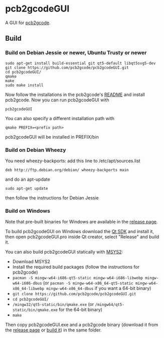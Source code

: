 # pcb2gcodeGUI
A GUI for [pcb2gcode](https://github.com/pcb2gcode/pcb2gcode).

## Build
### Build on Debian Jessie or newer, Ubuntu Trusty or newer
    
    sudo apt-get install build-essential git qt5-default libqt5svg5-dev
    git clone https://github.com/pcb2gcode/pcb2gcodeGUI.git
    cd pcb2gcodeGUI/
    qmake
    make
    sudo make install

Now follow the installations in the pcb2gcode's [README](https://github.com/pcb2gcode/pcb2gcode/blob/master/README.md)
and install pcb2gcode.
Now you can run pcb2gcodeGUI with

    pcb2gcodeGUI

You can also specify a different installation path with

    qmake PREFIX=<prefix path>

pcb2gcodeGUI will be installed in PREFIX/bin

### Build on Debian Wheezy
You need wheezy-backports: add this line to /etc/apt/sources.list

	deb http://ftp.debian.org/debian/ wheezy-backports main

and do an apt-update

	sudo apt-get update

then follow the instructions for Debian Jessie

### Build on Windows
Note that pre-built binaries for Windows are available in the [release page](https://github.com/pcb2gcode/pcb2gcodeGUI/releases).

To build pcb2gcodeGUI on Windows download the [Qt SDK](http://www.qt.io/download-open-source/)
and install it, then open pcb2gcodeGUI.pro inside Qt creator, select "Release" and build it.

You can also build pcb2gcodeGUI statically with [MSYS2](http://sourceforge.net/projects/msys2/):
 * Download MSYS2
 * Install the required build packages (follow the instructions for pcb2gcode)
 * `pacman -S mingw-w64-i686-qt5-static mingw-w64-i686-libwebp mingw-w64-i686-dbus` (or `pacman -S mingw-w64-x86_64-qt5-static mingw-w64-x86_64-libwebp mingw-w64-x86_64-dbus` if you want a 64-bit binary)
 * `git clone https://github.com/pcb2gcode/pcb2gcodeGUI.git`
 * `cd pcb2gcodeGUI/`
 * `/mingw32/qt5-static/bin/qmake.exe` (or `/mingw64/qt5-static/bin/qmake.exe` for the 64-bit binary)
 * `make`
 
Then copy pcb2gcodeGUI.exe and a pcb2gcode binary (download it from the [release page](https://github.com/pcb2gcode/pcb2gcode/releases)
or [build it](https://github.com/pcb2gcode/pcb2gcode/blob/master/README.md)) in the same folder.
